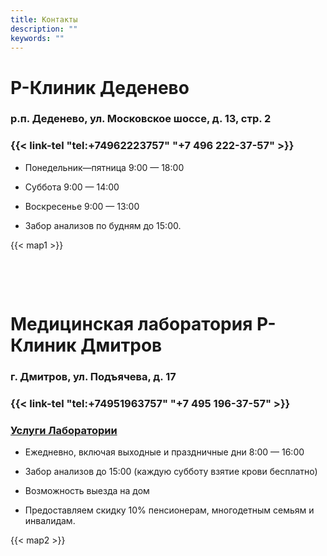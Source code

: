 ```yaml
---
title: Контакты
description: ""
keywords: ""
---
```


# Р-Клиник Деденево

### р.п. Деденево, ул. Московское шоссе, д. 13, стр. 2

### {{< link-tel "tel:+74962223757" "+7 496 222-37-57" >}}

* Понедельник—пятница 9:00 — 18:00
* Суббота 9:00 — 14:00
* Воскресенье 9:00 — 13:00

* Забор анализов по будням до 15:00.

{{< map1 >}}

&nbsp;

&nbsp;

# Медицинская лаборатория Р-Клиник Дмитров

### г. Дмитров, ул. Подъячева, д. 17

### {{< link-tel "tel:+74951963757" "+7 495 196-37-57" >}}

### [Услуги Лаборатории](/uslugi/analizy/)

* Ежедневно, включая выходные и праздничные дни 8:00 — 16:00
* Забор анализов до 15:00 (каждую субботу взятие крови бесплатно)
* Возможность выезда на дом

* Предоставляем скидку 10% пенсионерам, многодетным семьям и инвалидам.

{{< map2 >}}
